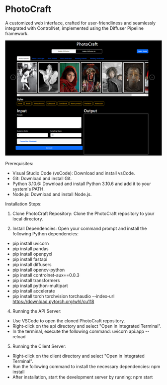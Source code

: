 # PhotoCraft

A customized web interface, crafted for user-friendliness and seamlessly integrated with ControlNet, implemented using the Diffuser Pipeline framework.

![](webUI.png)

Prerequisites:
- Visual Studio Code (vsCode): Download and install vsCode.
- Git: Download and install Git.
- Python 3.10.6: Download and install Python 3.10.6 and add it to your system's PATH.
- Node.js: Download and install Node.js.

Installation Steps:
1.	Clone PhotoCraft Repository: Clone the PhotoCraft repository to your local directory.

2.	Install Dependencies: Open your command prompt and install the following Python dependencies: 
- pip install uvicorn
- pip install pandas
- pip install openpyxl
- pip install fastapi
- pip install diffusers
- pip install opencv-python
- pip install controlnet-aux==0.0.3
- pip install transformers
- pip install python-multipart
- pip install accelerate
- pip install torch torchvision torchaudio --index-url https://download.pytorch.org/whl/cu118

4.	Running the API Server: 
- Use VSCode to open the cloned PhotoCraft repository.
- Right-click on the api directory and select "Open in Integrated Terminal".
- In the terminal, execute the following command: uvicorn api:app --reload

5.	Running the Client Server:
- Right-click on the client directory and select "Open in Integrated Terminal".
- Run the following command to install the necessary dependencies: npm install
- After installation, start the development server by running: npm start


